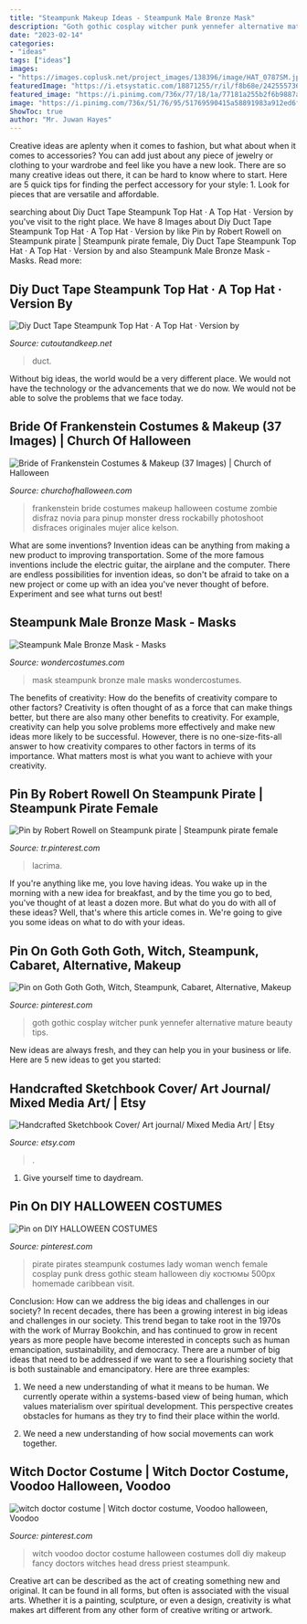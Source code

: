 ```yaml
---
title: "Steampunk Makeup Ideas - Steampunk Male Bronze Mask"
description: "Goth gothic cosplay witcher punk yennefer alternative mature beauty tips"
date: "2023-02-14"
categories:
- "ideas"
tags: ["ideas"]
images:
- "https://images.coplusk.net/project_images/138396/image/HAT_0787SM.jpg"
featuredImage: "https://i.etsystatic.com/18871255/r/il/f8b68e/2425557363/il_794xN.2425557363_be9v.jpg"
featured_image: "https://i.pinimg.com/736x/77/18/1a/77181a255b2f6b9887af4a9593f75396.jpg"
image: "https://i.pinimg.com/736x/51/76/95/51769590415a58891983a912ed6ffb60--homemade-pirate-costumes-halloween-costumes.jpg"
ShowToc: true
author: "Mr. Juwan Hayes"
---
```



Creative ideas are aplenty when it comes to fashion, but what about when it comes to accessories? You can add just about any piece of jewelry or clothing to your wardrobe and feel like you have a new look. There are so many creative ideas out there, it can be hard to know where to start. Here are 5 quick tips for finding the perfect accessory for your style: 1. Look for pieces that are versatile and affordable.

	

		
searching about Diy Duct Tape Steampunk Top Hat · A Top Hat · Version by you've visit to the right place. We have 8 Images about Diy Duct Tape Steampunk Top Hat · A Top Hat · Version by like Pin by Robert Rowell on Steampunk pirate | Steampunk pirate female, Diy Duct Tape Steampunk Top Hat · A Top Hat · Version by and also Steampunk Male Bronze Mask - Masks. Read more:
		
    
## Diy Duct Tape Steampunk Top Hat · A Top Hat · Version By

<img loading=lazy src="https://images.coplusk.net/project_images/138396/image/HAT_0787SM.jpg" onerror="this.onerror=null;this.src='https://tse3.mm.bing.net/th?id=OIP.Yn6qFt3rOjwI8FOhYRfjRAHaKA&amp;pid=15.1';" alt="Diy Duct Tape Steampunk Top Hat · A Top Hat · Version by">

_Source: cutoutandkeep.net_

>duct. 

	

Without big ideas, the world would be a very different place. We would not have the technology or the advancements that we do now. We would not be able to solve the problems that we face today.

    
## Bride Of Frankenstein Costumes &amp; Makeup (37 Images) | Church Of Halloween

<img loading=lazy src="http://www.churchofhalloween.com/wp-content/gallery/bride-of-frankenstein-costumes/bride-of-frankenstein-costumes.png" onerror="this.onerror=null;this.src='https://tse2.mm.bing.net/th?id=OIP.5FCD7wLWrfI4ciW7YV64YgHaLH&amp;pid=15.1';" alt="Bride of Frankenstein Costumes &amp; Makeup (37 Images) | Church of Halloween">

_Source: churchofhalloween.com_

>frankenstein bride costumes makeup halloween costume zombie disfraz novia para pinup monster dress rockabilly photoshoot disfraces originales mujer alice kelson. 

	

What are some inventions?
Invention ideas can be anything from making a new product to improving transportation. Some of the more famous inventions include the electric guitar, the airplane and the computer. There are endless possibilities for invention ideas, so don't be afraid to take on a new project or come up with an idea you've never thought of before. Experiment and see what turns out best!

    
## Steampunk Male Bronze Mask - Masks

<img loading=lazy src="http://img.wondercostumes.com/products/16-3/steampunk-male-bronze-mask.jpg" onerror="this.onerror=null;this.src='https://tse4.mm.bing.net/th?id=OIP.fV--Um3vcXu-YbaWjT6sywHaKX&amp;pid=15.1';" alt="Steampunk Male Bronze Mask - Masks">

_Source: wondercostumes.com_

>mask steampunk bronze male masks wondercostumes. 

	

The benefits of creativity: How do the benefits of creativity compare to other factors?
Creativity is often thought of as a force that can make things better, but there are also many other benefits to creativity. For example, creativity can help you solve problems more effectively and make new ideas more likely to be successful. However, there is no one-size-fits-all answer to how creativity compares to other factors in terms of its importance. What matters most is what you want to achieve with your creativity.

    
## Pin By Robert Rowell On Steampunk Pirate | Steampunk Pirate Female

<img loading=lazy src="https://i.pinimg.com/736x/2d/55/9d/2d559dd604ebb9e847c17f2bcb095dee.jpg" onerror="this.onerror=null;this.src='https://tse2.mm.bing.net/th?id=OIP.aqzS3EnB1XnRDIYPta4ZgQHaLH&amp;pid=15.1';" alt="Pin by Robert Rowell on Steampunk pirate | Steampunk pirate female">

_Source: tr.pinterest.com_

>lacrima. 

	

If you're anything like me, you love having ideas. You wake up in the morning with a new idea for breakfast, and by the time you go to bed, you've thought of at least a dozen more. But what do you do with all of these ideas? Well, that's where this article comes in. We're going to give you some ideas on what to do with your ideas.

    
## Pin On Goth Goth Goth, Witch, Steampunk, Cabaret, Alternative, Makeup

<img loading=lazy src="https://i.pinimg.com/736x/77/18/1a/77181a255b2f6b9887af4a9593f75396.jpg" onerror="this.onerror=null;this.src='https://tse3.mm.bing.net/th?id=OIP.GHESYN3wHNFqgCMV6G5OHQHaLm&amp;pid=15.1';" alt="Pin on Goth Goth Goth, Witch, Steampunk, Cabaret, Alternative, Makeup">

_Source: pinterest.com_

>goth gothic cosplay witcher punk yennefer alternative mature beauty tips. 

	

New ideas are always fresh, and they can help you in your business or life. Here are 5 new ideas to get you started: 

    
## Handcrafted Sketchbook Cover/ Art Journal/ Mixed Media Art/ | Etsy

<img loading=lazy src="https://i.etsystatic.com/18871255/r/il/f8b68e/2425557363/il_794xN.2425557363_be9v.jpg" onerror="this.onerror=null;this.src='https://tse2.mm.bing.net/th?id=OIP.6pHQc5Att56iR1BNCc576AHaJ4&amp;pid=15.1';" alt="Handcrafted Sketchbook Cover/ Art journal/ Mixed Media Art/ | Etsy">

_Source: etsy.com_

>. 

	

1. Give yourself time to daydream.

    
## Pin On DIY HALLOWEEN COSTUMES

<img loading=lazy src="https://i.pinimg.com/736x/51/76/95/51769590415a58891983a912ed6ffb60--homemade-pirate-costumes-halloween-costumes.jpg" onerror="this.onerror=null;this.src='https://tse4.mm.bing.net/th?id=OIP.D6fUIjhE9SjpGy5m5RCGCAHaLH&amp;pid=15.1';" alt="Pin on DIY HALLOWEEN COSTUMES">

_Source: pinterest.com_

>pirate pirates steampunk costumes lady woman wench female cosplay punk dress gothic steam halloween diy костюмы 500px homemade caribbean visit. 

	

Conclusion: How can we address the big ideas and challenges in our society?
In recent decades, there has been a growing interest in big ideas and challenges in our society. This trend began to take root in the 1970s with the work of Murray Bookchin, and has continued to grow in recent years as more people have become interested in concepts such as human emancipation, sustainability, and democracy.
There are a number of big ideas that need to be addressed if we want to see a flourishing society that is both sustainable and emancipatory. Here are three examples:

1) We need a new understanding of what it means to be human. We currently operate within a systems-based view of being human, which values materialism over spiritual development. This perspective creates obstacles for humans as they try to find their place within the world.

2) We need a new understanding of how social movements can work together.

    
## Witch Doctor Costume | Witch Doctor Costume, Voodoo Halloween, Voodoo

<img loading=lazy src="https://i.pinimg.com/736x/b0/d9/0b/b0d90bc57328f67597a9bd9a53bd6690--witch-doctor-costume-doctors.jpg" onerror="this.onerror=null;this.src='https://tse2.mm.bing.net/th?id=OIP.jv0LSq7r_DpcyQlDImHn2gHaNK&amp;pid=15.1';" alt="witch doctor costume | Witch doctor costume, Voodoo halloween, Voodoo">

_Source: pinterest.com_

>witch voodoo doctor costume halloween costumes doll diy makeup fancy doctors witches head dress priest steampunk. 

	

Creative art can be described as the act of creating something new and original. It can be found in all forms, but often is associated with the visual arts. Whether it is a painting, sculpture, or even a design, creativity is what makes art different from any other form of creative writing or artwork.

